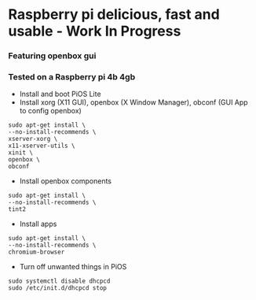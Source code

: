 # Raspberry pi delicious, fast and usable - Work In Progress
### Featuring openbox gui
### Tested on a Raspberry pi 4b 4gb

- Install and boot PiOS Lite
- Install xorg (X11 GUI), openbox (X Window Manager), obconf (GUI App to config openbox)
```
sudo apt-get install \
--no-install-recommends \
xserver-xorg \
x11-xserver-utils \
xinit \
openbox \
obconf
```
- Install openbox components
```
sudo apt-get install \
--no-install-recommends \
tint2
```
- Install apps
```
sudo apt-get install \
--no-install-recommends \
chromium-browser
```

- Turn off unwanted things in PiOS
```
sudo systemctl disable dhcpcd
sudo /etc/init.d/dhcpcd stop
```
